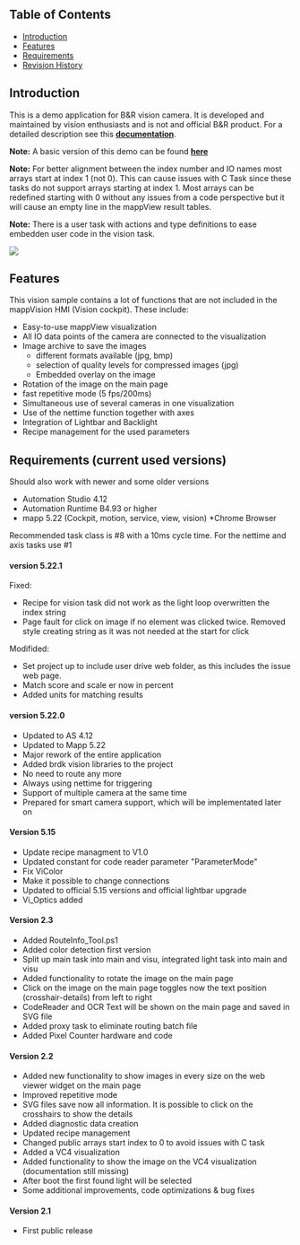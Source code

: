 ## Table of Contents
* [Introduction](#Introduction)
* [Features](#Features)
* [Requirements](#Requirements)
* [Revision History](#Revision-History)

<a name="Introduction"></a>
## Introduction
This is a demo application for B&R vision camera. It is developed and maintained by vision enthusiasts and is not and official B&R product. For a detailed description see this [**documentation**](Logical/Documentation/Vision%20Demo%20Application.pdf). 

**Note:** A basic version of this demo can be found [**here**](https://github.com/br-automation-community/mappVision-Demo/tree/basic)

**Note:** For better alignment between the index number and IO names most arrays start at index 1 (not 0). This can cause issues with C Task since these tasks do not support arrays starting at index 1. Most arrays can be redefined starting with 0 without any issues from a code perspective but it will cause an empty line in the mappView result tables.

**Note:** There is a user task with actions and type definitions to ease embedden user code in the vision task. 

![](Logical/Documentation/screenshot.png)

<a name="Features"></a>
## Features
This vision sample contains a lot of functions that are not included in the mappVision HMI (Vision cockpit). These include:
- Easy-to-use mappView visualization
- All IO data points of the camera are connected to the visualization
- Image archive to save the images
    - different formats available (jpg, bmp)
    - selection of quality levels for compressed images (jpg)
    - Embedded overlay on the image
- Rotation of the image on the main page
- fast repetitive mode (5 fps/200ms)
- Simultaneous use of several cameras in one visualization
- Use of the nettime function together with axes
- Integration of Lightbar and Backlight
- Recipe management for the used parameters

<a name="Requirements"></a>
## Requirements (current used versions)
Should also work with newer and some older versions
* Automation Studio 4.12
* Automation Runtime B4.93 or higher
* mapp 5.22 (Cockpit, motion, service, view, vision) 
*Chrome Browser

Recommended task class is #8 with a 10ms cycle time. For the nettime and axis tasks use #1

#### version 5.22.1
Fixed:
- Recipe for vision task did not work as the light loop overwritten the index string
- Page fault for click on image if no element was clicked twice. Removed style creating string as it was not needed at the start for click

Modifided:
- Set project up to include user drive web folder, as this includes the issue web page.
- Match score and scale er now in percent
- Added units for matching results

#### version 5.22.0
- Updated to AS 4.12
- Updated to Mapp 5.22
- Major rework of the entire application
- Added brdk vision libraries to the project
- No need to route any more
- Always using nettime for triggering
- Support of multiple camera at the same time
- Prepared for smart camera support, which will be implementated later on


#### Version 5.15
- Update recipe managment to V1.0
- Updated constant for code reader parameter "ParameterMode"
- Fix ViColor
- Make it possible to change connections
- Updated to official 5.15 versions and official lightbar upgrade
- Vi_Optics added

#### Version 2.3
 - Added RouteInfo_Tool.ps1
 - Added color detection first version
 - Split up main task into main and visu, integrated light task into main and visu
 - Added functionality to rotate the image on the main page
 - Click on the image on the main page toggles now the text position (crosshair-details) from left to right
 - CodeReader and OCR Text will be shown on the main page and saved in SVG file
 - Added proxy task to eliminate routing batch file
 - Added Pixel Counter hardware and code
 
#### Version 2.2
- Added new functionality to show images in every size on the web viewer widget on the main page
- Improved repetitive mode
- SVG files save now all information. It is possible to click on the crosshairs to show the details
- Added diagnostic data creation
- Updated recipe management
- Changed public arrays start index to 0 to avoid issues with C task
- Added a VC4 visualization
- Added functionality to show the image on the VC4 visualization (documentation still missing)
- After boot the first found light will be selected
- Some additional improvements, code optimizations & bug fixes

#### Version 2.1
- First public release

